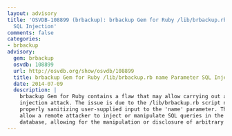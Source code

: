 ```yaml
---
layout: advisory
title: 'OSVDB-108899 (brbackup): brbackup Gem for Ruby /lib/brbackup.rb name Parameter
  SQL Injection'
comments: false
categories:
- brbackup
advisory:
  gem: brbackup
  osvdb: 108899
  url: http://osvdb.org/show/osvdb/108899
  title: brbackup Gem for Ruby /lib/brbackup.rb name Parameter SQL Injection
  date: 2014-07-09
  description: |
    brbackup Gem for Ruby contains a flaw that may allow carrying out an SQL
    injection attack. The issue is due to the /lib/brbackup.rb script not
    properly sanitizing user-supplied input to the 'name' parameter. This may
    allow a remote attacker to inject or manipulate SQL queries in the back-end
    database, allowing for the manipulation or disclosure of arbitrary data.
---
```

